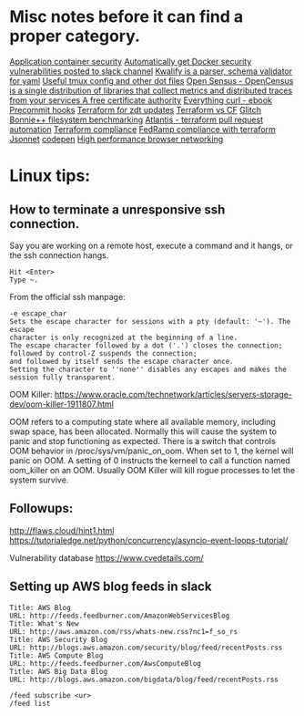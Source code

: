 # Misc notes before it can find a proper category.

[Application container security](http://nvlpubs.nist.gov/nistpubs/SpecialPublications/NIST.SP.800-190.pdf)
[Automatically get Docker security vulnerabilities posted to slack channel](http://rprakashg.io/blog/posts/post-docker-security-updates-to-slack/)
[Kwalify is a parser, schema validator for yaml](http://www.kuwata-lab.com/kwalify/)
[Useful tmux config and other dot files](https://github.com/alghanmi/dotfiles/blob/master/.tmux.conf)
[Open Sensus - OpenCensus is a single distribution of libraries that collect metrics and distributed traces from your services ](https://opencensus.io/)
[A free certificate authority](https://letsencrypt.org/)
[Everything curl - ebook](https://ec.haxx.se/)
[Precommit hooks](https://github.com/pre-commit/pre-commit-hooks/tree/master/pre_commit_hooks)
[Terraform for zdt updates](https://medium.com/@endofcake/using-terraform-for-zero-downtime-updates-of-an-auto-scaling-group-in-aws-60faca582664)
[Terraform vs CF](https://medium.com/@endofcake/terraform-vs-cloudformation-1d9716122623)
[Glitch](https://glitch.com/)
[Bonnie++ filesystem benchmarking](https://www.linux.com/news/using-bonnie-filesystem-performance-benchmarking/)
[Atlantis - terraform pull request automation](https://www.runatlantis.io/)
[Terraform compliance](https://terraform-compliance.com/)
[FedRamp compliance with terraform](https://www.hashicorp.com/resources/automating-fedramp-security-compliance-with-terraform)
[Jsonnet](https://jsonnet.org/learning/tutorial.html)
[codepen](https://codepen.io/bdastur/pen/MWYwXjG)
[High performance browser networking](https://hpbn.co/introduction-to-wireless-networks/)

# Linux tips:

## How to terminate a unresponsive ssh connection.
Say you are working on a remote host, execute a command and it hangs, or the 
ssh connection hangs.
```
Hit <Enter>
Type ~.
```

From the official ssh manpage:
```
-e escape_char
Sets the escape character for sessions with a pty (default: '~'). The escape 
character is only recognized at the beginning of a line. 
The escape character followed by a dot ('.') closes the connection; 
followed by control-Z suspends the connection; 
and followed by itself sends the escape character once. 
Setting the character to ''none'' disables any escapes and makes the session fully transparent.
```

OOM Killer:
https://www.oracle.com/technetwork/articles/servers-storage-dev/oom-killer-1911807.html

OOM refers to a computing state where all available memory, including swap space, has been
allocated. Normally this will cause the system to panic and stop functioning as expected. There
is a switch that controls OOM behavior in /proc/sys/vm/panic_on_oom. When set to 1, the kernel
will panic on OOM. A setting of 0 instructs the kerneel to call a function named oom_killer on an
OOM. Usually OOM Killer will kill rogue processes to let the system survive.

## Followups:
http://flaws.cloud/hint1.html
https://tutorialedge.net/python/concurrency/asyncio-event-loops-tutorial/

Vulnerability database
https://www.cvedetails.com/

## Setting up AWS blog feeds in slack

```
Title: AWS Blog
URL: http://feeds.feedburner.com/AmazonWebServicesBlog
Title: What's New
URL: http://aws.amazon.com/rss/whats-new.rss?nc1=f_so_rs
Title: AWS Security Blog
URL: http://blogs.aws.amazon.com/security/blog/feed/recentPosts.rss
Title: AWS Compute Blog
URL: http://feeds.feedburner.com/AwsComputeBlog
Title: AWS Big Data Blog
URL: http://blogs.aws.amazon.com/bigdata/blog/feed/recentPosts.rss

/feed subscribe <ur>
/feed list
```

